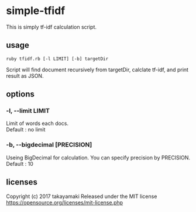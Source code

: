 # simple-tfidf
This is simply tf-idf calculation script.

## usage
```
ruby tfidf.rb [-l LIMIT] [-b] targetDir
```
Script will find document recursively from targetDir, calclate tf-idf, and print result as JSON.

## options
### -l, --limit LIMIT
Limit of words each docs.   
Default : no limit

### -b, --bigdecimal [PRECISION]
Useing BigDecimal for calculation. You can specify precision by PRECISION.   
Default : 10

## licenses
Copyright (c) 2017 takayamaki Released under the MIT license https://opensource.org/licenses/mit-license.php
